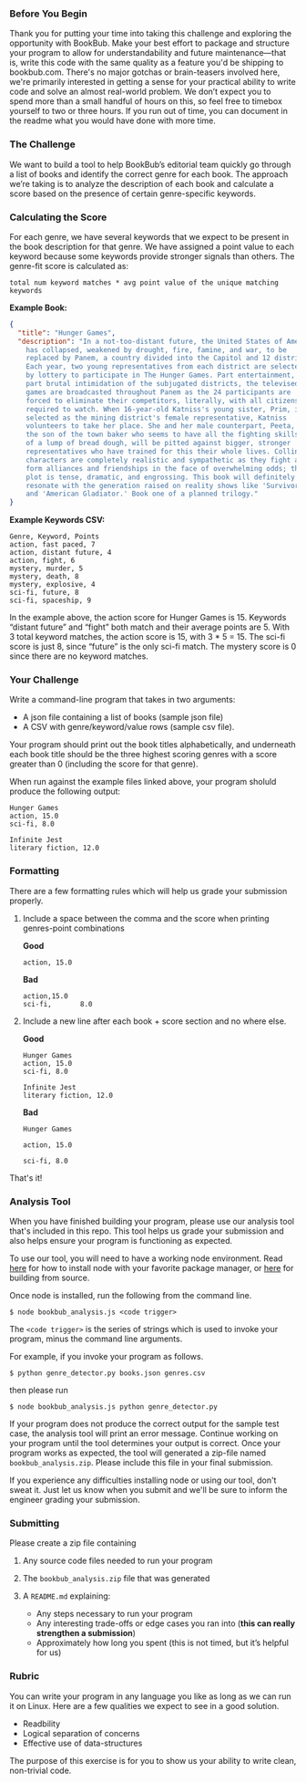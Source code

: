 ### Before You Begin

Thank you for putting your time into taking this challenge and exploring the opportunity with BookBub. Make your best effort to package and structure your program to allow for understandability and future maintenance—that is, write this code with the same quality as a feature you'd be shipping to bookbub.com. There's no major gotchas or brain-teasers involved here, we're primarily interested in getting a sense for your practical ability to write code and solve an almost real-world problem. We don’t expect you to spend more than a small handful of hours on this, so feel free to timebox yourself to two or three hours. If you run out of time, you can document in the readme what you would have done with more time.

### The Challenge

We want to build a tool to help BookBub’s editorial team quickly go through a list of books and identify the correct genre for each book. The approach we’re taking is to analyze the description of each book and calculate a score based on the presence of certain genre-specific keywords.

### Calculating the Score

For each genre, we have several keywords that we expect to be present in the book description for that genre. We have assigned a point value to each keyword because some keywords provide stronger signals than others. The genre-fit score is calculated as:

`total num keyword matches * avg point value of the unique matching keywords`

**Example Book:**

```json
{
  "title": "Hunger Games",
  "description": "In a not-too-distant future, the United States of America
    has collapsed, weakened by drought, fire, famine, and war, to be
    replaced by Panem, a country divided into the Capitol and 12 districts.
    Each year, two young representatives from each district are selected
    by lottery to participate in The Hunger Games. Part entertainment,
    part brutal intimidation of the subjugated districts, the televised
    games are broadcasted throughout Panem as the 24 participants are
    forced to eliminate their competitors, literally, with all citizens
    required to watch. When 16-year-old Katniss's young sister, Prim, is
    selected as the mining district's female representative, Katniss
    volunteers to take her place. She and her male counterpart, Peeta,
    the son of the town baker who seems to have all the fighting skills
    of a lump of bread dough, will be pitted against bigger, stronger
    representatives who have trained for this their whole lives. Collins's
    characters are completely realistic and sympathetic as they fight and
    form alliances and friendships in the face of overwhelming odds; the
    plot is tense, dramatic, and engrossing. This book will definitely
    resonate with the generation raised on reality shows like 'Survivor'
    and 'American Gladiator.' Book one of a planned trilogy."
}
```

**Example Keywords CSV:**

```csv
Genre, Keyword, Points
action, fast paced, 7
action, distant future, 4
action, fight, 6
mystery, murder, 5
mystery, death, 8
mystery, explosive, 4
sci-fi, future, 8
sci-fi, spaceship, 9
```

In the example above, the action score for Hunger Games is 15. Keywords “distant future” and “fight” both match and their average points are 5. With 3 total keyword matches, the action score is 15, with 3 * 5 = 15. The sci-fi score is just 8, since “future” is the only sci-fi match. The mystery score is 0 since there are no keyword matches.

### Your Challenge

Write a command-line program that takes in two arguments:
* A json file containing a list of books (sample json file)
* A CSV with genre/keyword/value rows (sample csv file).

Your program should print out the book titles alphabetically, and underneath each book title should be the three highest scoring genres with a score greater than 0 (including the score for that genre).

When run against the example files linked above, your program sholuld produce the following output:

```
Hunger Games
action, 15.0
sci-fi, 8.0

Infinite Jest
literary fiction, 12.0

```

### Formatting

There are a few formatting rules which will help us grade your submission properly.

1. Include a space between the comma and the score when printing genres-point combinations

    **Good**
    ```
    action, 15.0
    ```

    **Bad**

    ```
    action,15.0
    sci-fi,       8.0
    ```

1. Include a new line after each book + score section and no where else.

    **Good**

    ```
    Hunger Games
    action, 15.0
    sci-fi, 8.0

    Infinite Jest
    literary fiction, 12.0

    ```

    **Bad**
    ```
    Hunger Games

    action, 15.0

    sci-fi, 8.0
    ```

That's it!

### Analysis Tool

When you have finished building your program, please use our analysis tool that's included in this repo. This tool helps us grade your submission and also helps ensure your program is functioning as expected.

To use our tool, you will need to have a working node environment. Read [here](https://nodejs.org/en/download/package-manager) for how to install node with your favorite package manager, or [here](https://nodejs.org/en/download) for building from source.

Once node is installed, run the following from the command line.

`$ node bookbub_analysis.js <code trigger>`

The `<code trigger>` is the series of strings which is used to invoke your program, minus the command line arguments.

For example, if you invoke your program as follows.

`$ python genre_detector.py books.json genres.csv`

then please run

`$ node bookbub_analysis.js python genre_detector.py`

If your program does not produce the correct output for the sample test case, the analysis tool will print an error message. Continue working on your program until the tool determines your output is correct. Once your program works as expected, the tool will generated a zip-file named `bookbub_analysis.zip`. Please include this file in your final submission.

If you experience any difficulties installing node or using our tool, don't sweat it. Just let us know when you submit and we'll be sure to inform the engineer grading your submission.

### Submitting

Please create a zip file containing
1. Any source code files needed to run your program

1. The `bookbub_analysis.zip` file that was generated

1. A `README.md` explaining:
    * Any steps necessary to run your program
    * Any interesting trade-offs or edge cases you ran into (**this can really strengthen a submission**)
    * Approximately how long you spent (this is not timed, but it’s helpful for us)


### Rubric

You can write your program in any language you like as long as we can run it on Linux. Here are a few qualities we expect to see in a good solution.

* Readbility
* Logical separation of concerns
* Effective use of data-structures

The purpose of this exercise is for you to show us your ability to write clean, non-trivial code.

